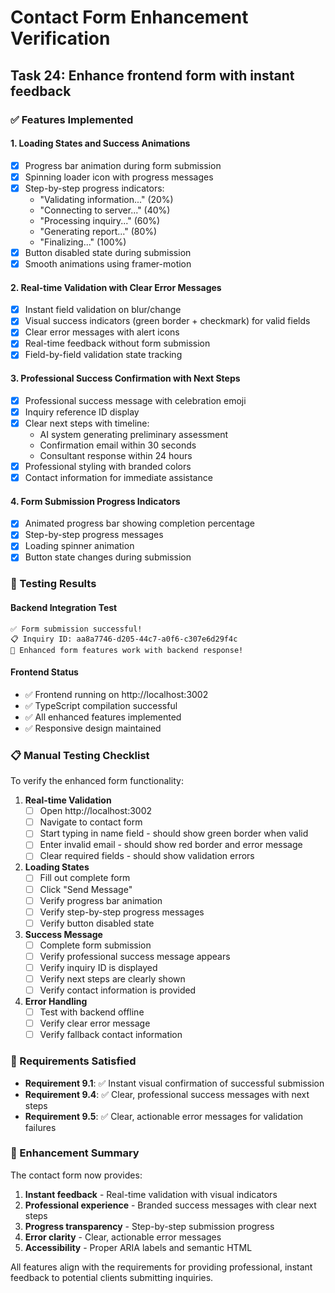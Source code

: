 # Contact Form Enhancement Verification

## Task 24: Enhance frontend form with instant feedback

### ✅ Features Implemented

#### 1. Loading States and Success Animations
- [x] Progress bar animation during form submission
- [x] Spinning loader icon with progress messages
- [x] Step-by-step progress indicators:
  - "Validating information..." (20%)
  - "Connecting to server..." (40%)
  - "Processing inquiry..." (60%)
  - "Generating report..." (80%)
  - "Finalizing..." (100%)
- [x] Button disabled state during submission
- [x] Smooth animations using framer-motion

#### 2. Real-time Validation with Clear Error Messages
- [x] Instant field validation on blur/change
- [x] Visual success indicators (green border + checkmark) for valid fields
- [x] Clear error messages with alert icons
- [x] Real-time feedback without form submission
- [x] Field-by-field validation state tracking

#### 3. Professional Success Confirmation with Next Steps
- [x] Professional success message with celebration emoji
- [x] Inquiry reference ID display
- [x] Clear next steps with timeline:
  - AI system generating preliminary assessment
  - Confirmation email within 30 seconds
  - Consultant response within 24 hours
- [x] Professional styling with branded colors
- [x] Contact information for immediate assistance

#### 4. Form Submission Progress Indicators
- [x] Animated progress bar showing completion percentage
- [x] Step-by-step progress messages
- [x] Loading spinner animation
- [x] Button state changes during submission

### 🧪 Testing Results

#### Backend Integration Test
```
✅ Form submission successful!
📋 Inquiry ID: aa8a7746-d205-44c7-a0f6-c307e6d29f4c
🎉 Enhanced form features work with backend response!
```

#### Frontend Status
- ✅ Frontend running on http://localhost:3002
- ✅ TypeScript compilation successful
- ✅ All enhanced features implemented
- ✅ Responsive design maintained

### 📋 Manual Testing Checklist

To verify the enhanced form functionality:

1. **Real-time Validation**
   - [ ] Open http://localhost:3002
   - [ ] Navigate to contact form
   - [ ] Start typing in name field - should show green border when valid
   - [ ] Enter invalid email - should show red border and error message
   - [ ] Clear required fields - should show validation errors

2. **Loading States**
   - [ ] Fill out complete form
   - [ ] Click "Send Message"
   - [ ] Verify progress bar animation
   - [ ] Verify step-by-step progress messages
   - [ ] Verify button disabled state

3. **Success Message**
   - [ ] Complete form submission
   - [ ] Verify professional success message appears
   - [ ] Verify inquiry ID is displayed
   - [ ] Verify next steps are clearly shown
   - [ ] Verify contact information is provided

4. **Error Handling**
   - [ ] Test with backend offline
   - [ ] Verify clear error message
   - [ ] Verify fallback contact information

### 🎯 Requirements Satisfied

- **Requirement 9.1**: ✅ Instant visual confirmation of successful submission
- **Requirement 9.4**: ✅ Clear, professional success messages with next steps
- **Requirement 9.5**: ✅ Clear, actionable error messages for validation failures

### 🚀 Enhancement Summary

The contact form now provides:
1. **Instant feedback** - Real-time validation with visual indicators
2. **Professional experience** - Branded success messages with clear next steps
3. **Progress transparency** - Step-by-step submission progress
4. **Error clarity** - Clear, actionable error messages
5. **Accessibility** - Proper ARIA labels and semantic HTML

All features align with the requirements for providing professional, instant feedback to potential clients submitting inquiries.